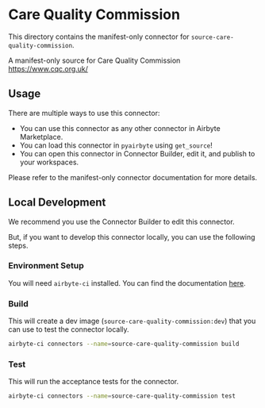# Care Quality Commission
This directory contains the manifest-only connector for `source-care-quality-commission`.

A manifest-only source for Care Quality Commission
https://www.cqc.org.uk/

## Usage
There are multiple ways to use this connector:
- You can use this connector as any other connector in Airbyte Marketplace.
- You can load this connector in `pyairbyte` using `get_source`!
- You can open this connector in Connector Builder, edit it, and publish to your workspaces.

Please refer to the manifest-only connector documentation for more details.

## Local Development
We recommend you use the Connector Builder to edit this connector.

But, if you want to develop this connector locally, you can use the following steps.

### Environment Setup
You will need `airbyte-ci` installed. You can find the documentation [here](airbyte-ci).

### Build
This will create a dev image (`source-care-quality-commission:dev`) that you can use to test the connector locally.
```bash
airbyte-ci connectors --name=source-care-quality-commission build
```

### Test
This will run the acceptance tests for the connector.
```bash
airbyte-ci connectors --name=source-care-quality-commission test
```


